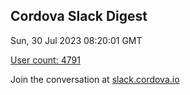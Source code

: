 ## Cordova Slack Digest
Sun, 30 Jul 2023 08:20:01 GMT

[User count: 4791](https://cordova.slack.com/)


Join the conversation at [slack.cordova.io](http://slack.cordova.io/)
